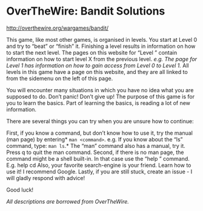 # OverTheWire: Bandit Solutions

http://overthewire.org/wargames/bandit/ 

This game, like most other games, is organised in levels. You start at Level 0 and try to “beat” or “finish” it. Finishing a level results in information on how to start the next level. The pages on this website for “Level <X>” contain information on how to start level X from the previous level. *e.g. The page for Level 1 has information on how to gain access from Level 0 to Level 1.* All levels in this game have a page on this website, and they are all linked to from the sidemenu on the left of this page.

You will encounter many situations in which you have no idea what you are supposed to do. Don’t panic! Don’t give up! The purpose of this game is for you to learn the basics. Part of learning the basics, is reading a lot of new information.

There are several things you can try when you are unsure how to continue:

First, if you know a command, but don’t know how to use it, try the manual (man page) by entering* ```man <command>```. e.g. If you know about the “ls” command, type: ```man ls```.* The “man” command also has a manual, try it. Press q to quit the man command.
Second, if there is no man page, the command might be a shell built-in. In that case use the “help <X>” command. E.g. help cd
Also, your favorite search-engine is your friend. Learn how to use it! I recommend Google.
Lastly, if you are still stuck, create an issue - I will gladly respond with advice!

Good luck!

*All descriptions are borrowed from OverTheWire.*
